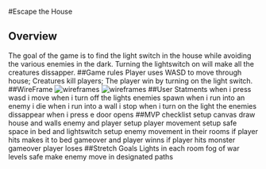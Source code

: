 #Escape the House
## Overview
The goal of the game is to find the light switch in the house while avoiding the various enemies in the dark. Turning the lightswitch on will make all the creatures dissapper.
##Game rules
Player uses WASD to move through house; Creatures kill players; The player win by turning on the light switch.
##WireFrame
![wireframes](https://i.imgur.com/Zinsx4b.png)
![wireframes](https://i.imgur.com/PlLlN3t.png)
##User Statments
when i press wasd i move
when i turn off the lights enemies spawn
when i run into an enemy i die
when i run into a wall i stop
when i turn on the light the enemies dissappear
when i press e door opens
##MVP checklist
setup canvas
draw house and walls enemy and player
setup player movement
setup safe space in bed and lightswitch
setup enemy movement in their rooms
if player hits makes it to bed gameover and player winns 
if player hits monster gameover player loses
##Stretch Goals
Lights in each room 
fog of war
levels
safe
make enemy move in designated paths
